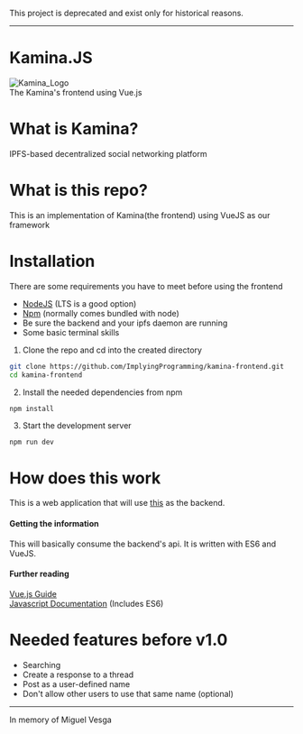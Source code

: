 This project is deprecated and exist only for historical reasons.

---
# Kamina.JS
![Kamina_Logo](kamina_logo.svg)  
The Kamina's frontend using Vue.js

# What is Kamina?
IPFS-based decentralized social networking platform

# What is this repo?
This is an implementation of Kamina(the frontend) using VueJS as our framework

# Installation
There are some requirements you have to meet before using the frontend
* [NodeJS](https://nodejs.org/en/) (LTS is a good option)
* [Npm](https://www.npmjs.com/get-npm) (normally comes bundled with node)
* Be sure the backend and your ipfs daemon are running
* Some basic terminal skills

1. Clone the repo and cd into the created directory
```sh
git clone https://github.com/ImplyingProgramming/kamina-frontend.git
cd kamina-frontend
```
2. Install the needed dependencies from npm
```sh
npm install
```
3. Start the development server
```
npm run dev
```

# How does this work
This is a web application that will use [this](https://github.com/carmelo12341/kamina-backend) as the backend.

#### Getting the information
This will basically consume the backend's api. It is written with ES6 and VueJS.

#### Further reading
[Vue.js Guide](https://vuejs.org/v2/guide/)  
[Javascript Documentation](https://developer.mozilla.org/en-US/docs/Web/JavaScript/Reference) (Includes ES6)

# Needed features before v1.0
* Searching
* Create a response to a thread
* Post as a user-defined name
* Don't allow other users to use that same name (optional)

----
In memory of Miguel Vesga